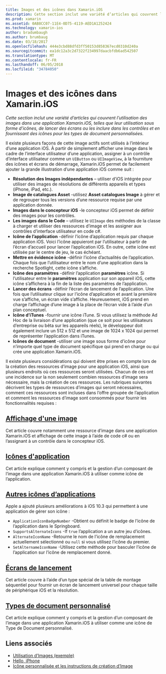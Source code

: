 ```yaml
---
title: Images et des icônes dans Xamarin.iOS
description: Cette section inclut une variété d’articles qui couvrent l’utilisation des images dans une application Xamarin.iOS, telles que leur utilisation sous forme d’icônes, de lancer des écrans ou les inclure dans les contrôles et en fournissant des icônes pour les types de document personnalisées.
ms.prod: xamarin
ms.assetid: 0AB8CC07-11E4-0D75-4119-AED1A1252424
ms.technology: xamarin-ios
author: bradumbaugh
ms.author: brumbaug
ms.date: 03/18/2017
ms.openlocfilehash: 444e3cbd88dfd3ff50153d858367ecd0310d240a
ms.sourcegitcommit: ea1dc12a3c2d7322f234997daacbfdb6ad542507
ms.translationtype: MT
ms.contentlocale: fr-FR
ms.lasthandoff: 06/05/2018
ms.locfileid: "34784050"
---
```

# <a name="images-and-icons-in-xamarinios"></a>Images et des icônes dans Xamarin.iOS

_Cette section inclut une variété d’articles qui couvrent l’utilisation des images dans une application Xamarin.iOS, telles que leur utilisation sous forme d’icônes, de lancer des écrans ou les inclure dans les contrôles et en fournissant des icônes pour les types de document personnalisées._

Il existe plusieurs façons de cette image actifs sont utilisés à l’intérieur d’une application iOS. À partir de simplement afficher une image dans le cadre de l’interface utilisateur d’une application, assigner à un contrôle d’interface utilisateur comme un `UIButton` ou `UIImageView`, à la fourniture des icônes et écrans de démarrage, Xamarin.iOS permet de facilement ajouter la grande illustration d’une application iOS comme suit : 

- **Résolution des Images indépendantes** – utiliser d’iOS intégrée pour utiliser des images de résolutions de différents appareils et types (iPhone, iPad, etc.).
- **Image de catalogues Asset** -utilisez **Asset catalogues Image** à gérer et de regrouper tous les versions d’une ressource requise par une application donnée.
- **Images dans le concepteur iOS** -le concepteur iOS permet de définir des images pour les contrôles.
- **Les images dans le Code** – utilisez le `UIImage` des méthodes de la classe à charger et utiliser des ressources d’image et les assigner aux contrôles d’interface utilisateur en code c#.
- **Icône de l’application** -définir l’icône d’application requis par chaque application iOS. Voici l’icône appuieront par l’utilisateur à partir de l’écran d’accueil pour lancer l’application iOS. En outre, cette icône est utilisée par le centre de jeu, le cas échéant.
- **Mettre en évidence icône** -définir l’icône d’actualités de l’application. Chaque fois que l’utilisateur entre le nom d’une application dans la recherche Spotlight, cette icône s’affiche.
- **Icône des paramètres** -définir l’application **paramètres** icône. Si l’utilisateur entre le **paramètres** application sur son appareil iOS, cette icône s’affichera à la fin de la liste des paramètres de l’application. 
- **Lancer des écrans** -définir l’écran de lancement de l’application. Une fois que l’utilisateur clique sur l’icône d’application et avant la première vue s’affiche, un écran vide s’affiche. Heureusement, iOS prend en charge l’affichage d’une image à la place de l’écran vide à l’aide d’un plan conceptuel. 
- **Icône d’iTunes** -fournir une icône iTune. Si vous utilisez la méthode Ad Hoc de la livraison d’une application (que ce soit pour les utilisateurs d’entreprise ou bêta sur les appareils réels), le développeur doit également inclure un 512 x 512 et une image de 1024 x 1024 qui permet de représenter l’application dans iTunes.
- **Icônes de document** -utiliser une image sous forme d’icône pour n’importe quel type de document spécifique qui prend en charge ou qui crée une application Xamarin.iOS.

Il existe plusieurs considérations qui doivent être prises en compte lors de la création des ressources d’image pour une application iOS, ainsi que plusieurs endroits où ces ressources seront utilisées. Chacun de ces ont une incidence sur la non seulement combien ressources d’image sera nécessaire, mais la création de ces ressources. Les rubriques suivantes décrivent les types de ressources d’images qui seront nécessaires, comment ces ressources sont incluses dans l’offre groupée de l’application et comment les ressources d’image sont consommés pour fournir les fonctionnalités requises :


## <a name="displaying-an-imageiosapp-fundamentalsimages-iconsdisplaying-an-imagemd"></a>[Affichage d'une image](~/ios/app-fundamentals/images-icons/displaying-an-image.md)

Cet article couvre notamment une ressource d’image dans une application Xamarin.iOS et affichage de cette image à l’aide de code c# ou en l’assignant à un contrôle dans le concepteur iOS.

## <a name="application-iconsiosapp-fundamentalsimages-iconsapp-iconsmd"></a>[Icônes d'application](~/ios/app-fundamentals/images-icons/app-icons.md)

Cet article explique comment y compris et la gestion d’un composant de l’image dans une application Xamarin.iOS à utiliser comme icône de l’application.

## <a name="alternate-app-iconsiosapp-fundamentalsimages-iconsalternate-app-iconsmd"></a>[Autres icônes d’applications](~/ios/app-fundamentals/images-icons/alternate-app-icons.md)

Apple a ajouté plusieurs améliorations à iOS 10.3 qui permettent à une application de gérer son icône :

 - `ApplicationIconBadgeNumber` -Obtient ou définit le badge de l’icône de l’application dans le Springboard.
 - `SupportsAlternateIcons` -If `true` l’application a un autre jeu d’icônes.
 - `AlternateIconName` -Retourne le nom de l’icône de remplacement actuellement sélectionné ou `null` si vous utilisez l’icône du premier.
 - `SetAlternameIconName` -Utilisez cette méthode pour basculer l’icône de l’application sur l’icône de remplacement donné.


## <a name="launch-screensiosapp-fundamentalsimages-iconslaunch-screensmd"></a>[Écrans de lancement](~/ios/app-fundamentals/images-icons/launch-screens.md)

Cet article couvre à l’aide d’un type spécial de la table de montage séquentiel pour fournir un écran de lancement universel pour chaque taille de périphérique iOS et la résolution.

## <a name="custom-document-typesiosapp-fundamentalsimages-iconscustom-document-typesmd"></a>[Types de document personnalisé](~/ios/app-fundamentals/images-icons/custom-document-types.md)

Cet article explique comment y compris et la gestion d’un composant de l’image dans une application Xamarin.iOS à utiliser comme une icône de Type de Document personnalisé.



## <a name="related-links"></a>Liens associés

- [Utilisation d’Images (exemple)](https://developer.xamarin.com/samples/WorkingWithImages/)
- [Hello, iPhone](~/ios/get-started/hello-ios/index.md)
- [Icône personnalisée et les instructions de création d’Image](http://developer.apple.com/library/ios/#documentation/UserExperience/Conceptual/MobileHIG/IconsImages/IconsImages.html)
